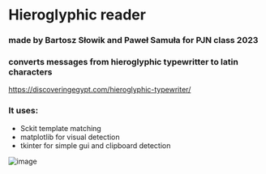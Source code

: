 # Hieroglyphic reader
### made by Bartosz Słowik and Paweł Samuła for PJN class 2023
### converts messages from hieroglyphic typewritter to latin characters
https://discoveringegypt.com/hieroglyphic-typewriter/
### It uses:
 - Sckit template matching
 - matplotlib for visual detection
 - tkinter for simple gui and clipboard detection

![image](https://github.com/Bartosz-Slowik/hieroglify/assets/92270288/a40a723e-d867-4ac5-981e-143aee241092)
